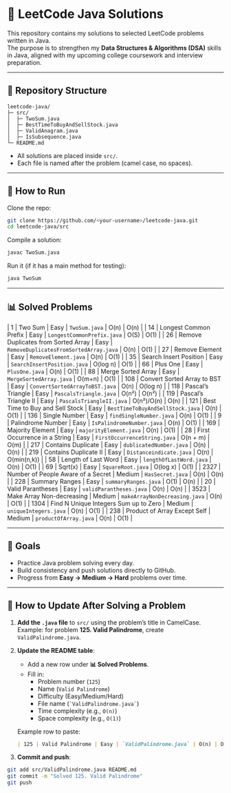 # 📘 LeetCode Java Solutions

This repository contains my solutions to selected LeetCode problems written in Java.  
The purpose is to strengthen my **Data Structures & Algorithms (DSA)** skills in Java, aligned with my upcoming college coursework and interview preparation.

---

## 📂 Repository Structure
```
leetcode-java/
├─ src/
│  ├─ TwoSum.java
│  ├─ BestTimeToBuyAndSellStock.java
│  ├─ ValidAnagram.java
│  ├─ IsSubsequence.java
└─ README.md
```

- All solutions are placed inside `src/`.
- Each file is named after the problem (camel case, no spaces).

---

## 🚀 How to Run
Clone the repo:
```bash
git clone https://github.com/<your-username>/leetcode-java.git
cd leetcode-java/src
```

Compile a solution:
```bash
javac TwoSum.java
```

Run it (if it has a main method for testing):
```bash
java TwoSum
```

---

## 📊 Solved Problems

| 1   | Two Sum                             | Easy | `TwoSum.java`                       | O(n)          | O(n)   |
| 14  | Longest Common Prefix               | Easy | `LongestCommonPrefix.java`          | O(S)          | O(1)   |
| 26  | Remove Duplicates from Sorted Array | Easy | `RemoveDuplicatesFromSortedArray.java` | O(n)       | O(1)   |
| 27  | Remove Element                      | Easy | `RemoveElement.java`                | O(n)          | O(1)   |
| 35  | Search Insert Position              | Easy | `SearchInsertPosition.java`         | O(log n)      | O(1)   |
| 66  | Plus One                            | Easy | `PlusOne.java`                      | O(n)          | O(1)   |
| 88  | Merge Sorted Array                  | Easy | `MergeSortedArray.java`             | O(m+n)        | O(1)   |
| 108 | Convert Sorted Array to BST         | Easy | `ConvertSortedArrayToBST.java`      | O(n)          | O(log n) |
| 118 | Pascal’s Triangle                   | Easy | `PascalsTriangle.java`              | O(n²)         | O(n²)  |
| 119 | Pascal’s Triangle II                | Easy | `PascalsTriangleII.java`            | O(n²)/O(n)    | O(n)   |
| 121 | Best Time to Buy and Sell Stock     | Easy | `BestTimeToBuyAndSellStock.java`    | O(n)          | O(1)   |
| 136 | Single Number                       | Easy | `findSingleNumber.java`             | O(n)          | O(1)   |
| 9   | Palindrome Number                   | Easy | `IsPalindromeNumber.java`           | O(n)          | O(1)   |
| 169 | Majority Element                    | Easy | `majorityElement.java`              | O(n)          | O(1)   |
| 28  | First Occurrence in a String        | Easy | `FirstOccurrenceString.java`        | O(n + m)      | O(m)   |
| 217 | Contains Duplicate                  | Easy | `dublicatedNumber.java`             | O(n)          | O(n)   |
| 219 | Contains Duplicate II               | Easy | `Distanceindicate.java`             | O(n)          | O(min(n,k)) |
| 58  | Length of Last Word                 | Easy | `lengthOfLastWord.java`             | O(n)          | O(1)   |
| 69  | Sqrt(x)                             | Easy | `SquareRoot.java`                   | O(log x)      | O(1)   |
| 2327 | Number of People Aware of a Secret | Medium | `HasSecret.java`                  | O(n)          | O(n)   |
| 228 | Summary Ranges                      | Easy | `summaryRanges.java`                | O(1)          | O(n)   |
| 20  | Valid Parantheses                   | Easy | `validParantheses.java`             | O(n)          | O(n)   |
| 3523 | Make Array Non-decreasing          | Medium | `makeArrayNonDecreasing.java`     | O(n)          | O(1)   |
| 1304 | Find N Unique Integers Sum up to Zero | Medium | `uniqueIntegers.java`          | O(n)          | O(1)   |
| 238  | Product of Array Except Self      | Medium | `productOfArray.java`              | O(n)          | O(1)   |

---

## 🎯 Goals
- Practice Java problem solving every day.  
- Build consistency and push solutions directly to GitHub.  
- Progress from **Easy → Medium → Hard** problems over time.  

---

## 🔹 How to Update After Solving a Problem

1. **Add the `.java` file** to `src/` using the problem’s title in CamelCase.  
   Example: for problem **125. Valid Palindrome**, create `ValidPalindrome.java`.

2. **Update the README table**:
   - Add a new row under **📊 Solved Problems**.
   - Fill in:
     - Problem number (`125`)  
     - Name (`Valid Palindrome`)  
     - Difficulty (Easy/Medium/Hard)  
     - File name (`` `ValidPalindrome.java` ``)  
     - Time complexity (e.g., `O(n)`)  
     - Space complexity (e.g., `O(1)`)

   Example row to paste:
   ```markdown
   | 125 | Valid Palindrome | Easy | `ValidPalindrome.java` | O(n) | O(1) |
   ```

3. **Commit and push**:
```bash
git add src/ValidPalindrome.java README.md
git commit -m "Solved 125. Valid Palindrome"
git push
```
